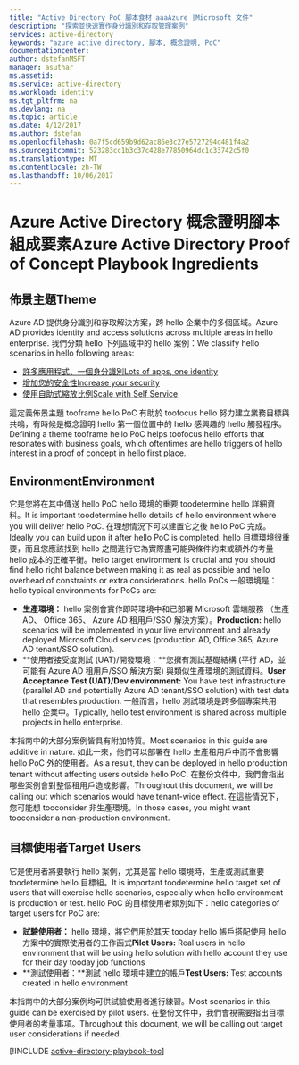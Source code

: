 ```yaml
---
title: "Active Directory PoC 腳本食材 aaaAzure |Microsoft 文件"
description: "探索並快速實作身分識別和存取管理案例"
services: active-directory
keywords: "azure active directory, 腳本, 概念證明, PoC"
documentationcenter: 
author: dstefanMSFT
manager: asuthar
ms.assetid: 
ms.service: active-directory
ms.workload: identity
ms.tgt_pltfrm: na
ms.devlang: na
ms.topic: article
ms.date: 4/12/2017
ms.author: dstefan
ms.openlocfilehash: 0a7f5cd659b9d62ac86e3c27e5727294d481f4a2
ms.sourcegitcommit: 523283cc1b3c37c428e77850964dc1c33742c5f0
ms.translationtype: MT
ms.contentlocale: zh-TW
ms.lasthandoff: 10/06/2017
---
```

# <a name="azure-active-directory-proof-of-concept-playbook-ingredients"></a><span data-ttu-id="3d102-104">Azure Active Directory 概念證明腳本組成要素</span><span class="sxs-lookup"><span data-stu-id="3d102-104">Azure Active Directory Proof of Concept Playbook Ingredients</span></span> 

## <a name="theme"></a><span data-ttu-id="3d102-105">佈景主題</span><span class="sxs-lookup"><span data-stu-id="3d102-105">Theme</span></span>
<span data-ttu-id="3d102-106">Azure AD 提供身分識別和存取解決方案，跨 hello 企業中的多個區域。</span><span class="sxs-lookup"><span data-stu-id="3d102-106">Azure AD provides identity and access solutions across multiple areas in hello enterprise.</span></span> <span data-ttu-id="3d102-107">我們分類 hello 下列區域中的 hello 案例：</span><span class="sxs-lookup"><span data-stu-id="3d102-107">We classify hello scenarios in hello following areas:</span></span> 

* [<span data-ttu-id="3d102-108">許多應用程式、一個身分識別</span><span class="sxs-lookup"><span data-stu-id="3d102-108">Lots of apps, one identity</span></span>](active-directory-playbook-implementation.md#theme---lots-of-apps-one-identity) 
* [<span data-ttu-id="3d102-109">增加您的安全性</span><span class="sxs-lookup"><span data-stu-id="3d102-109">Increase your security</span></span>](active-directory-playbook-implementation.md#theme---increase-your-security) 
* [<span data-ttu-id="3d102-110">使用自助式縮放比例</span><span class="sxs-lookup"><span data-stu-id="3d102-110">Scale with Self Service</span></span>](active-directory-playbook-implementation.md#theme---scale-with-self-service) 

<span data-ttu-id="3d102-111">這定義佈景主題 tooframe hello PoC 有助於 toofocus hello 努力建立業務目標與共鳴，有時候是概念證明 hello 第一個位置中的 hello 感興趣的 hello 觸發程序。</span><span class="sxs-lookup"><span data-stu-id="3d102-111">Defining a theme tooframe hello PoC helps toofocus hello efforts that resonates with business goals, which oftentimes are hello triggers of hello interest in a proof of concept in hello first place.</span></span> 

## <a name="environment"></a><span data-ttu-id="3d102-112">Environment</span><span class="sxs-lookup"><span data-stu-id="3d102-112">Environment</span></span>

<span data-ttu-id="3d102-113">它是您將在其中傳送 hello PoC hello 環境的重要 toodetermine hello 詳細資料。</span><span class="sxs-lookup"><span data-stu-id="3d102-113">It is important toodetermine hello details of hello environment where you will deliver hello PoC.</span></span> <span data-ttu-id="3d102-114">在理想情況下可以建置它之後 hello PoC 完成。</span><span class="sxs-lookup"><span data-stu-id="3d102-114">Ideally you can build upon it after hello PoC is completed.</span></span> <span data-ttu-id="3d102-115">hello 目標環境很重要，而且您應該找到 hello 之間進行它為實際盡可能與條件約束或額外的考量 hello 成本的正確平衡。</span><span class="sxs-lookup"><span data-stu-id="3d102-115">hello target environment is crucial and you should find hello right balance between making it as real as possible and hello overhead of constraints or extra considerations.</span></span> <span data-ttu-id="3d102-116">hello PoCs 一般環境是：</span><span class="sxs-lookup"><span data-stu-id="3d102-116">hello typical environments for PoCs are:</span></span>
* <span data-ttu-id="3d102-117">**生產環境：** hello 案例會實作即時環境中和已部署 Microsoft 雲端服務 （生產 AD、 Office 365、 Azure AD 租用戶/SSO 解決方案）。</span><span class="sxs-lookup"><span data-stu-id="3d102-117">**Production:** hello scenarios will be implemented in your live environment and already deployed Microsoft Cloud services (production AD, Office 365, Azure AD tenant/SSO solution).</span></span> 
* <span data-ttu-id="3d102-118">**使用者接受度測試 (UAT)/開發環境︰**您擁有測試基礎結構 (平行 AD，並可能有 Azure AD 租用戶/SSO 解決方案) 與類似生產環境的測試資料。</span><span class="sxs-lookup"><span data-stu-id="3d102-118">**User Acceptance Test (UAT)/Dev environment:** You have test infrastructure (parallel AD and potentially Azure AD tenant/SSO solution) with test data that resembles production.</span></span> <span data-ttu-id="3d102-119">一般而言，hello 測試環境是跨多個專案共用 hello 企業中。</span><span class="sxs-lookup"><span data-stu-id="3d102-119">Typically, hello test environment is shared across multiple projects in hello enterprise.</span></span>

<span data-ttu-id="3d102-120">本指南中的大部分案例皆具有附加特質。</span><span class="sxs-lookup"><span data-stu-id="3d102-120">Most scenarios in this guide are additive in nature.</span></span> <span data-ttu-id="3d102-121">如此一來，他們可以部署在 hello 生產租用戶中而不會影響 hello PoC 外的使用者。</span><span class="sxs-lookup"><span data-stu-id="3d102-121">As a result, they can be deployed in hello production tenant without affecting users outside hello PoC.</span></span> <span data-ttu-id="3d102-122">在整份文件中，我們會指出哪些案例會對整個租用戶造成影響。</span><span class="sxs-lookup"><span data-stu-id="3d102-122">Throughout this document, we will be calling out which scenarios would have tenant-wide effect.</span></span> <span data-ttu-id="3d102-123">在這些情況下，您可能想 tooconsider 非生產環境。</span><span class="sxs-lookup"><span data-stu-id="3d102-123">In those cases, you might want tooconsider a non-production environment.</span></span> 


## <a name="target-users"></a><span data-ttu-id="3d102-124">目標使用者</span><span class="sxs-lookup"><span data-stu-id="3d102-124">Target Users</span></span>

<span data-ttu-id="3d102-125">它是使用者將要執行 hello 案例，尤其是當 hello 環境時，生產或測試重要 toodetermine hello 目標組。</span><span class="sxs-lookup"><span data-stu-id="3d102-125">It is important toodetermine hello target set of users that will exercise hello scenarios, especially when hello environment is production or test.</span></span> <span data-ttu-id="3d102-126">hello PoC 的目標使用者類別如下：</span><span class="sxs-lookup"><span data-stu-id="3d102-126">hello categories of target users for PoC are:</span></span>
* <span data-ttu-id="3d102-127">**試驗使用者：** hello 環境，將它們用於其天 tooday hello 帳戶搭配使用 hello 方案中的實際使用者的工作函式</span><span class="sxs-lookup"><span data-stu-id="3d102-127">**Pilot Users:** Real users in hello environment that will be using hello solution with hello account they use for their day tooday job functions</span></span>
* <span data-ttu-id="3d102-128">**測試使用者：**測試 hello 環境中建立的帳戶</span><span class="sxs-lookup"><span data-stu-id="3d102-128">**Test Users:** Test accounts created in hello environment</span></span> 

<span data-ttu-id="3d102-129">本指南中的大部分案例均可供試驗使用者進行練習。</span><span class="sxs-lookup"><span data-stu-id="3d102-129">Most scenarios in this guide can be exercised by pilot users.</span></span> <span data-ttu-id="3d102-130">在整份文件中，我們會視需要指出目標使用者的考量事項。</span><span class="sxs-lookup"><span data-stu-id="3d102-130">Throughout this document, we will be calling out target user considerations if needed.</span></span>


[!INCLUDE [active-directory-playbook-toc](../../includes/active-directory-playbook-steps.md)]